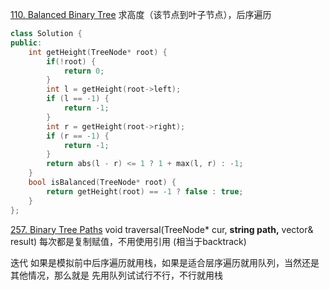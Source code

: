 [110. Balanced Binary Tree](https://leetcode.cn/problems/balanced-binary-tree/)
求高度（该节点到叶子节点），后序遍历
```cpp
class Solution {
public:
    int getHeight(TreeNode* root) {
        if(!root) {
            return 0;
        }
        int l = getHeight(root->left);
        if (l == -1) {
            return -1;
        }
        int r = getHeight(root->right);
        if (r == -1) {
            return -1;
        }
        return abs(l - r) <= 1 ? 1 + max(l, r) : -1;
    }
    bool isBalanced(TreeNode* root) {
        return getHeight(root) == -1 ? false : true;
    }
};
```
[257. Binary Tree Paths](https://leetcode.cn/problems/binary-tree-paths/)
void traversal(TreeNode* cur, **string path,** vector<string>& result)
每次都是复制赋值，不用使用引用 (相当于backtrack)

迭代
如果是模拟前中后序遍历就用栈，如果是适合层序遍历就用队列，当然还是其他情况，那么就是 先用队列试试行不行，不行就用栈